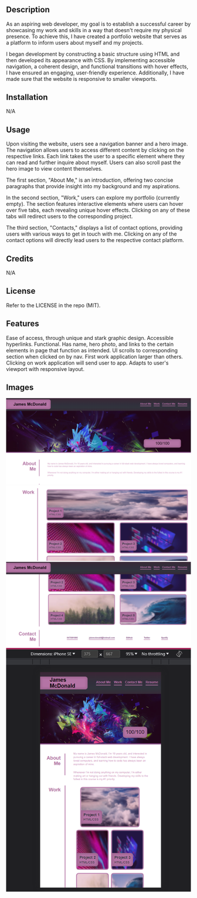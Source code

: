 # <Your-Project-Title>

## Description

As an aspiring web developer, my goal is to establish a successful career by showcasing my work and skills in a way that doesn't require my physical presence. To achieve this, I have created a portfolio website that serves as a platform to inform users about myself and my projects.

I began development by constructing a basic structure using HTML and then developed its appearance with CSS. By implementing accessible navigation, a coherent design, and functional transitions with hover effects, I have ensured an engaging, user-friendly experience. Additionally, I have made sure that the website is responsive to smaller viewports.

## Installation

N/A

## Usage

Upon visiting the website, users see a navigation banner and a hero image. The navigation allows users to access different content by clicking on the respective links. Each link takes the user to a specific element where they can read and further inquire about myself. Users can also scroll past the hero image to view content themselves.

The first section, "About Me," is an introduction, offering two concise paragraphs that provide insight into my background and my aspirations.

In the second section, "Work," users can explore my portfolio (currently empty). The section features interactive elements where users can hover over five tabs, each revealing unique hover effects. Clicking on any of these tabs will redirect users to the corresponding project.

The third section, "Contacts," displays a list of contact options, providing users with various ways to get in touch with me. Clicking on any of the contact options will directly lead users to the respective contact platform.

## Credits

N/A

## License

Refer to the LICENSE in the repo (MIT).

## Features

Ease of access, through unique and stark graphic design.
Accessible hyperlinks.
Functional.
Has name, hero photo, and links to the certain elements in page that function as intended.
UI scrolls to corresponding section when clicked on by nav.
First work application larger than others.
Clicking on work application will send user to app.
Adapts to user's viewport with responsive layout.

## Images

![Front](./assets/readmeimages/image.png)
![Work](./assets/readmeimages/image-1.png)
![Contact Me](./assets/readmeimages/image-2.png)
![Responsive layout](./assets/readmeimages/Responsive.png)